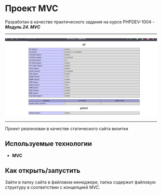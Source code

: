 # Проект **MVC**
Разработан в качестве практического задания на курсе PHPDEV-1004 -  ***Модуль 24. MVC***
***
![php gd](images\phpgd.png)

***

Проект реализован в качестве статического сайта визитки 

## Используемые технологии

* **MVC**

## Как открыть/запустить

Зайти в папку сайта в файловом менеджере, папка содержит файловую структуру в соответствии с концепцией MVC.